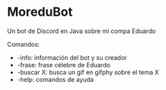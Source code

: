 # MoreduBot
Un bot de Discord en Java sobre mi compa Eduardo

Comandos:
<ul>
  <li>-info: información del bot y su creador</li>
  <li>-frase: frase célebre de Eduardo</li>
  <li>-buscar X: busca un gif en gifphy sobre el tema X</li>
  <li>-help: comandos de ayuda</li>
</ul>
